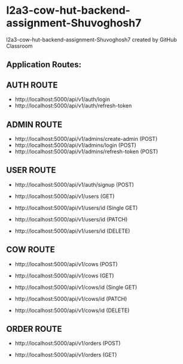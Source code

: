 # l2a3-cow-hut-backend-assignment-Shuvoghosh7
l2a3-cow-hut-backend-assignment-Shuvoghosh7 created by GitHub Classroom

## Application Routes:
## AUTH ROUTE
* http://localhost:5000/api/v1/auth/login
* http://localhost:5000/api/v1/auth/refresh-token

## ADMIN ROUTE
* http://localhost:5000/api/v1/admins/create-admin (POST)
* http://localhost:5000/api/v1/admins/login (POST)
* http://localhost:5000/api/v1/admins/refresh-token (POST)

## USER ROUTE
* http://localhost:5000/api/v1/auth/signup (POST)

* http://localhost:5000/api/v1/users (GET)

* http://localhost:5000/api/v1/users/id (Single GET)

* http://localhost:5000/api/v1/users/id (PATCH)

* http://localhost:5000/api/v1/users/id (DELETE)

## COW ROUTE
* http://localhost:5000/api/v1/cows (POST)

* http://localhost:5000/api/v1/cows (GET)

* http://localhost:5000/api/v1/cows/id (Single GET)

* http://localhost:5000/api/v1/cows/id (PATCH)

* http://localhost:5000/api/v1/cows/id (DELETE)

## ORDER ROUTE

* http://localhost:5000/api/v1/orders (POST)

* http://localhost:5000/api/v1/orders (GET)



